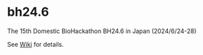 # bh24.6

The 15th Domestic BioHackathon BH24.6 in Japan (2024/6/24-28)

See [Wiki](https://github.com/dbcls/bh24.6/wiki) for details.

